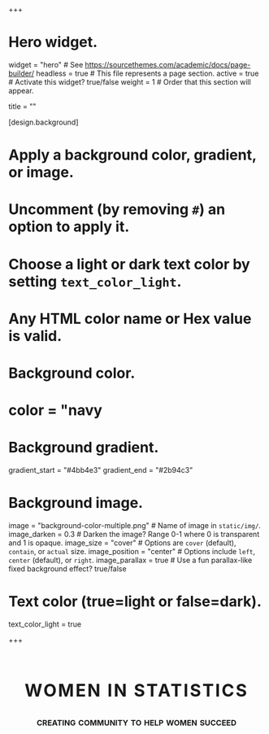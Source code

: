 +++
# Hero widget.
widget = "hero"  # See https://sourcethemes.com/academic/docs/page-builder/
headless = true  # This file represents a page section.
active = true  # Activate this widget? true/false
weight = 1  # Order that this section will appear.

title = ""


[design.background]
  # Apply a background color, gradient, or image.
  #   Uncomment (by removing `#`) an option to apply it.
  #   Choose a light or dark text color by setting `text_color_light`.
  #   Any HTML color name or Hex value is valid.

  # Background color.
  # color = "navy
  
  # Background gradient.
  gradient_start = "#4bb4e3"
  gradient_end = "#2b94c3"
  
  # Background image.
 image = "background-color-multiple.png"  # Name of image in `static/img/`.
 image_darken = 0.3  # Darken the image? Range 0-1 where 0 is transparent and 1 is opaque.
image_size = "cover"  #  Options are `cover` (default), `contain`, or `actual` size.
image_position = "center"  # Options include `left`, `center` (default), or `right`.
image_parallax = true  # Use a fun parallax-like fixed background effect? true/false
  
  # Text color (true=light or false=dark).
  text_color_light = true

+++

<div style="width=100%;">
<center> 

<br> 

<div style="text-transform:uppercase; letter-spacing: 3px;"><h1> <b><big>
  Women in Statistics 
</big></b></h1></div> 

<div style="font-variant:small-caps;"><h2>  
  creating community to help women succeed 
</h2></div> 

<br> 

</center> 
</div> 


